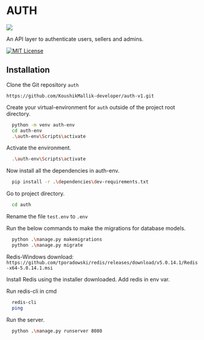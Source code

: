 
# AUTH
![](https://img.shields.io/badge/Python-3.11-green.svg)





An API layer to authenticate users, sellers and admins.

[![MIT License](https://img.shields.io/badge/License-MIT-green.svg)](https://choosealicense.com/licenses/mit/)


## Installation

Clone the Git repository `auth`

`https://github.com/KoushikMallik-developer/auth-v1.git`

Create your virtual-environment for `auth` outside of the project root directory.

```bash
  python -m venv auth-env
  cd auth-env
  .\auth-env\Scripts\activate
```
Activate the environment.

```bash
  .\auth-env\Scripts\activate
```
Now install all the dependencies in auth-env.

```bash
  pip install -r .\dependencies\dev-requirements.txt
```
Go to project directory.

```bash
  cd auth
```

Rename the file `test.env` to `.env`

Run the below commands to make the migrations for database models.

```bash
  python .\manage.py makemigrations
  python .\manage.py migrate
```
Redis-Windows download:
```https://github.com/tporadowski/redis/releases/download/v5.0.14.1/Redis-x64-5.0.14.1.msi```

Install Redis using the installer downloaded.
Add redis in env var.

Run redis-cli in cmd
```bash
  redis-cli
  ping
```

Run the server.

```bash
  python .\manage.py runserver 8080
```
